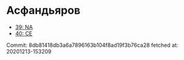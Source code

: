 # Асфандьяров
- [39: NA](39.md)
- [40: CE](40.md)

Commit: 8db81418db3a6a7896163b104f8ad19f3b76ca28
 fetched at: 20201213-153209

